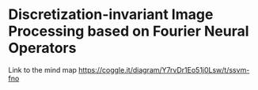 # Discretization-invariant Image Processing based on Fourier Neural Operators

Link to the mind map https://coggle.it/diagram/Y7rvDr1Eo51j0Lsw/t/ssvm-fno
